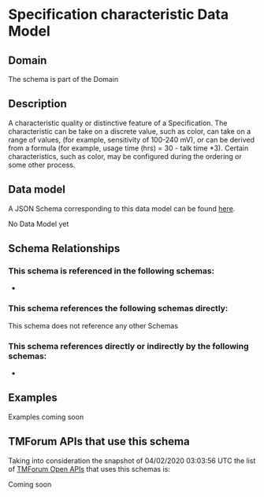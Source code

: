 # Specification characteristic Data Model

## Domain

The  schema is part of the  Domain

## Description

A characteristic quality or distinctive feature of a Specification.  The characteristic can be take on a discrete value, such as color, can take on a range of values, (for example, sensitivity of 100-240 mV), or can be derived from a formula (for example, usage time (hrs) = 30 - talk time *3). Certain characteristics, such as color, may be configured during the ordering or some other process.

## Data model

A JSON Schema corresponding to this data model can be found
[here](https://github.com/tmforum-rand/schemas/blob/candidates/Common/SpecificationCharacteristic.schema.json).

No Data Model yet

## Schema Relationships

### This schema is referenced in the following schemas:

-

### This schema references the following schemas directly:

This schema does not reference any other Schemas

### This schema references directly or indirectly by the following schemas:

-



## Examples

Examples coming soon

## TMForum APIs that use this schema

Taking into consideration the snapshot of 04/02/2020 03:03:56 UTC the list of [TMForum Open APIs](https://www.tmforum.org/open-apis/) that uses this schemas is:

Coming soon